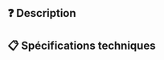 ## ❓ Description
<!-- Quand tu peux, décris ce que fais ta PR, comme ça on a déjà une idée du contexte et de ce que cette dernière apporte -->

## 📋 Spécifications techniques
<!-- Globalement, décris ce que tu as fait dans cette PR dans une liste à puce claire et concise (ici tu peux mettre des détails très techniques) -->
